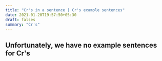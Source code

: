 ```yaml
---
title: "Cr's in a sentence | Cr's example sentences"
date: 2021-01-20T19:57:50+05:30
draft: falses
summary: "Cr's"
---
```

## Unfortunately, we have no example sentences for Cr's                 
